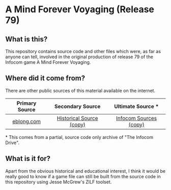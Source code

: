 # A Mind Forever Voyaging (Release 79)

## What is this?

This repository contains source code and other files which were, as far as anyone can tell, involved in the original production of release 79 of the Infocom game A Mind Forever Voyaging.

## Where did it come from?

There are other public sources of this material available on the internet.

| Primary Source    | Secondary Source           | Ultimate Source *        |
|:-----------------:|:--------------------------:|:------------------------:|
|      [eblong.com] | [Historical Source (copy)] | [Infocom Sources (copy)] |

[eblong.com]: https://eblong.com/infocom/sources/amfv-r79.zip
[Historical Source (copy)]: https://github.com/zil-legacy/amfv-historicalsource/tree/6d740ac4924ae7d90c2ccba6bd018da4126f74d1
[Infocom Sources (copy)]: https://github.com/zil-legacy/infocom-sources/tree/master/development/old/s5/r79-amiga

\* This comes from a partial, source code only archive of "The Infocom Drive".

## What is it for?

Apart from the obvious historical and educational interest, I think it would be really good to know if a game file can still be built from the source code in this repository using Jesse McGrew's ZILF toolset.
